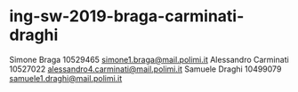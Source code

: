 # ing-sw-2019-braga-carminati-draghi
Simone Braga 10529465 simone1.braga@mail.polimi.it
Alessandro Carminati 10527022 alessandro4.carminati@mail.polimi.it
Samuele Draghi 10499079 samuele1.draghi@mail.polimi.it